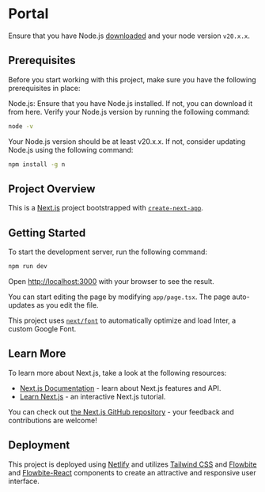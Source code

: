 # Portal

Ensure that you have Node.js [downloaded](https://nodejs.org/en/download) and your node version `v20.x.x`.

## Prerequisites

Before you start working with this project, make sure you have the following prerequisites in place:

Node.js: Ensure that you have Node.js installed. If not, you can download it from here. Verify your Node.js version by running the following command:

```bash
node -v
```

Your Node.js version should be at least v20.x.x. If not, consider updating Node.js using the following command:

```bash
npm install -g n
```

## Project Overview


This is a [Next.js](https://nextjs.org/) project bootstrapped with [`create-next-app`](https://github.com/vercel/next.js/tree/canary/packages/create-next-app).

## Getting Started

To start the development server, run the following command:


```bash
npm run dev
```

Open [http://localhost:3000](http://localhost:3000) with your browser to see the result.

You can start editing the page by modifying `app/page.tsx`. The page auto-updates as you edit the file.

This project uses [`next/font`](https://nextjs.org/docs/basic-features/font-optimization) to automatically optimize and load Inter, a custom Google Font.

## Learn More

To learn more about Next.js, take a look at the following resources:

- [Next.js Documentation](https://nextjs.org/docs) - learn about Next.js features and API.
- [Learn Next.js](https://nextjs.org/learn) - an interactive Next.js tutorial.

You can check out [the Next.js GitHub repository](https://github.com/vercel/next.js/) - your feedback and contributions are welcome!

## Deployment
This project is deployed using [Netlify](https://netlify.com/) and utilizes [Tailwind CSS](https://tailwindcss.com/) and [Flowbite](https://flowbite.com/) and [Flowbite-React](https://www.flowbite-react.com/) components to create an attractive and responsive user interface.

